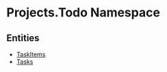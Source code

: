 ﻿---
uid: Projects.Todo
---
# Projects.Todo Namespace

## Entities
- [TaskItems](Projects.Todo.TaskItems.md)  
- [Tasks](Projects.Todo.Tasks.md)  

